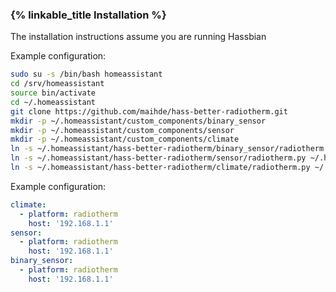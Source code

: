 ### {% linkable_title Installation %}

<p class='note'>
The installation instructions assume you are running Hassbian
</p>

Example configuration:

```bash
sudo su -s /bin/bash homeassistant
cd /srv/homeassistant
source bin/activate
cd ~/.homeassistant
git clone https://github.com/maihde/hass-better-radiotherm.git
mkdir -p ~/.homeassistant/custom_components/binary_sensor
mkdir -p ~/.homeassistant/custom_components/sensor
mkdir -p ~/.homeassistant/custom_components/climate
ln -s ~/.homeassistant/hass-better-radiotherm/binary_sensor/radiotherm.py ~/.homeassistant/custom_components/binary_sensor/radiotherm.py
ln -s ~/.homeassistant/hass-better-radiotherm/sensor/radiotherm.py ~/.homeassistant/custom_components/sensor/radiotherm.py
ln -s ~/.homeassistant/hass-better-radiotherm/climate/radiotherm.py ~/.homeassistant/custom_components/climate/radiotherm.py
```

Example configuration:

```yaml
climate:
  - platform: radiotherm
    host: '192.168.1.1'
sensor:
  - platform: radiotherm
    host: '192.168.1.1'
binary_sensor:
  - platform: radiotherm
    host: '192.168.1.1'
```
